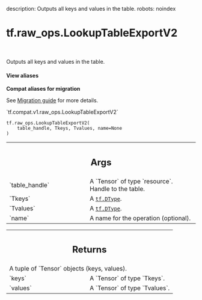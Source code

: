 description: Outputs all keys and values in the table.
robots: noindex

# tf.raw_ops.LookupTableExportV2

<!-- Insert buttons and diff -->

<table class="tfo-notebook-buttons tfo-api nocontent" align="left">

</table>



Outputs all keys and values in the table.


<section class="expandable">
  <h4 class="showalways">View aliases</h4>
  <p>
<b>Compat aliases for migration</b>
<p>See
<a href="https://www.tensorflow.org/guide/migrate">Migration guide</a> for
more details.</p>
<p>`tf.compat.v1.raw_ops.LookupTableExportV2`</p>
</p>
</section>

<pre class="devsite-click-to-copy prettyprint lang-py tfo-signature-link">
<code>tf.raw_ops.LookupTableExportV2(
    table_handle, Tkeys, Tvalues, name=None
)
</code></pre>



<!-- Placeholder for "Used in" -->


<!-- Tabular view -->
 <table class="responsive fixed orange">
<colgroup><col width="214px"><col></colgroup>
<tr><th colspan="2"><h2 class="add-link">Args</h2></th></tr>

<tr>
<td>
`table_handle`<a id="table_handle"></a>
</td>
<td>
A `Tensor` of type `resource`. Handle to the table.
</td>
</tr><tr>
<td>
`Tkeys`<a id="Tkeys"></a>
</td>
<td>
A <a href="../../tf/dtypes/DType.md"><code>tf.DType</code></a>.
</td>
</tr><tr>
<td>
`Tvalues`<a id="Tvalues"></a>
</td>
<td>
A <a href="../../tf/dtypes/DType.md"><code>tf.DType</code></a>.
</td>
</tr><tr>
<td>
`name`<a id="name"></a>
</td>
<td>
A name for the operation (optional).
</td>
</tr>
</table>



<!-- Tabular view -->
 <table class="responsive fixed orange">
<colgroup><col width="214px"><col></colgroup>
<tr><th colspan="2"><h2 class="add-link">Returns</h2></th></tr>
<tr class="alt">
<td colspan="2">
A tuple of `Tensor` objects (keys, values).
</td>
</tr>
<tr>
<td>
`keys`<a id="keys"></a>
</td>
<td>
A `Tensor` of type `Tkeys`.
</td>
</tr><tr>
<td>
`values`<a id="values"></a>
</td>
<td>
A `Tensor` of type `Tvalues`.
</td>
</tr>
</table>

